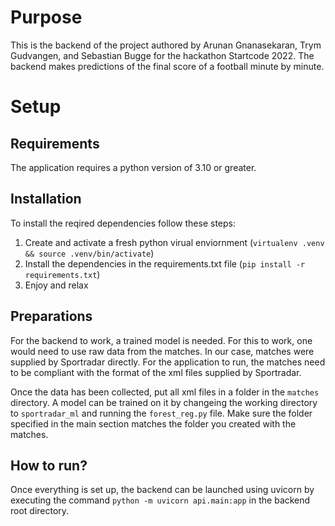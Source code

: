 # Purpose
This is the backend of the project authored by Arunan Gnanasekaran, Trym Gudvangen, and Sebastian Bugge for the hackathon Startcode 2022. The backend makes predictions of the final score of a football minute by minute.

# Setup
## Requirements
The application requires a python version of 3.10 or greater.

## Installation
To install the reqired dependencies follow these steps:
1. Create and activate a fresh python virual enviornment (`virtualenv .venv && source .venv/bin/activate`)
2. Install the dependencies in the requirements.txt file (`pip install -r requirements.txt`)
3. Enjoy and relax

## Preparations
For the backend to work, a trained model is needed. For this to work, one would need to use raw data from the matches. In our case, matches were supplied by Sportradar directly. For the application to run, the matches need to be compliant with the format of the xml files supplied by Sportradar.

Once the data has been collected, put all xml files in a folder in the `matches` directory. A model can be trained on it by changeing the working directory to `sportradar_ml` and running the `forest_reg.py` file. Make sure the folder specified in the main section matches the folder you created with the matches.

## How to run?
Once everything is set up, the backend can be launched using uvicorn by executing the command `python -m uvicorn api.main:app` in the backend root directory.
